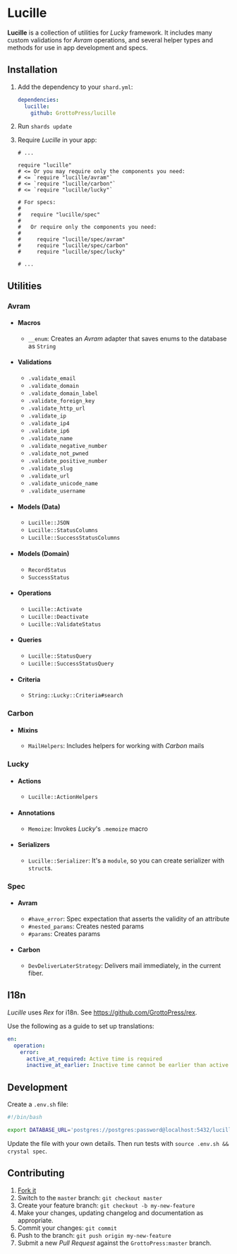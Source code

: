 # Lucille

**Lucille** is a collection of utilities for *Lucky* framework. It includes many custom validations for *Avram* operations, and several helper types and methods for use in app development and specs.

## Installation

1. Add the dependency to your `shard.yml`:

   ```yaml
   dependencies:
     lucille:
       github: GrottoPress/lucille
   ```

1. Run `shards update`

1. Require *Lucille* in your app:

   ```crystal
   # ...

   require "lucille"
   # <= Or you may require only the components you need:
   # <= `require "lucille/avram"`
   # <= `require "lucille/carbon"`
   # <= `require "lucille/lucky"`

   # For specs:
   #
   #   require "lucille/spec"
   #
   #   Or require only the components you need:
   #
   #     require "lucille/spec/avram"
   #     require "lucille/spec/carbon"
   #     require "lucille/spec/lucky"

   # ...
   ```

## Utilities

### Avram

- #### Macros

  - `__enum`: Creates an *Avram* adapter that saves enums to the database as `String`

- #### Validations

  - `.validate_email`
  - `.validate_domain`
  - `.validate_domain_label`
  - `.validate_foreign_key`
  - `.validate_http_url`
  - `.validate_ip`
  - `.validate_ip4`
  - `.validate_ip6`
  - `.validate_name`
  - `.validate_negative_number`
  - `.validate_not_pwned`
  - `.validate_positive_number`
  - `.validate_slug`
  - `.validate_url`
  - `.validate_unicode_name`
  - `.validate_username`

- #### Models (Data)

  - `Lucille::JSON`
  - `Lucille::StatusColumns`
  - `Lucille::SuccessStatusColumns`

- #### Models (Domain)

  - `RecordStatus`
  - `SuccessStatus`

- #### Operations

  - `Lucille::Activate`
  - `Lucille::Deactivate`
  - `Lucille::ValidateStatus`

- #### Queries

  - `Lucille::StatusQuery`
  - `Lucille::SuccessStatusQuery`

- #### Criteria

  - `String::Lucky::Criteria#search`

### Carbon

- #### Mixins

  - `MailHelpers`: Includes helpers for working with *Carbon* mails

### Lucky

- #### Actions

  - `Lucille::ActionHelpers`

- #### Annotations

  - `Memoize`: Invokes *Lucky*'s `.memoize` macro

- #### Serializers

  - `Lucille::Serializer`: It's a `module`, so you can create serializer with `struct`s.

### Spec

- #### Avram

  - `#have_error`: Spec expectation that asserts the validity of an attribute
  - `#nested_params`: Creates nested params
  - `#params`: Creates params

- #### Carbon

  - `DevDeliverLaterStrategy`: Delivers mail immediately, in the current fiber.

## I18n

*Lucille* uses *Rex* for i18n. See <https://github.com/GrottoPress/rex>.

Use the following as a guide to set up translations:

```yaml
en:
  operation:
    error:
      active_at_required: Active time is required
      inactive_at_earlier: Inactive time cannot be earlier than active time
```

## Development

Create a `.env.sh` file:

```bash
#!/bin/bash

export DATABASE_URL='postgres://postgres:password@localhost:5432/lucille_spec'
```

Update the file with your own details. Then run tests with `source .env.sh && crystal spec`.

## Contributing

1. [Fork it](https://github.com/GrottoPress/lucille/fork)
1. Switch to the `master` branch: `git checkout master`
1. Create your feature branch: `git checkout -b my-new-feature`
1. Make your changes, updating changelog and documentation as appropriate.
1. Commit your changes: `git commit`
1. Push to the branch: `git push origin my-new-feature`
1. Submit a new *Pull Request* against the `GrottoPress:master` branch.
